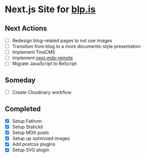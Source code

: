 # Next.js Site for [blp.is](https://blp.is)

## Next Actions

- [ ] Redesign blog-related pages to not use images
- [ ] Transition from blog to a more *documents*-style presentation
- [ ] Implement TinaCMS
- [ ] Implement [next-mdx-remote](https://github.com/hashicorp/next-mdx-remote)
- [ ] Migrate JavaScript to ReScript

## Someday

- [ ] Create Cloudinary workflow

## Completed

- [x] Setup Fathom
- [x] Setup Statickit
- [x] Setup MDX posts
- [x] Setup up optimized images
- [x] Add postcss plugins
- [x] Setup SVG plugin
